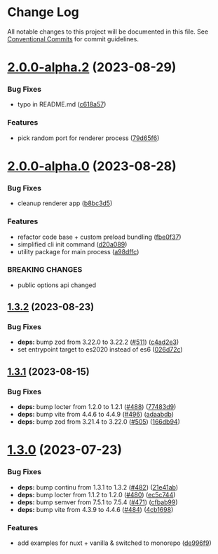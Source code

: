 # Change Log

All notable changes to this project will be documented in this file.
See [Conventional Commits](https://conventionalcommits.org) for commit guidelines.

# [2.0.0-alpha.2](https://github.com/tada5hi/vitron/compare/v2.0.0-alpha.1...v2.0.0-alpha.2) (2023-08-29)


### Bug Fixes

* typo in README.md ([c618a57](https://github.com/tada5hi/vitron/commit/c618a57e1539e379a6acbc0c7c95cf3b00164a88))


### Features

* pick random port for renderer process ([79d65f6](https://github.com/tada5hi/vitron/commit/79d65f69500c9d01175dde1633a5cef2879edd2a))





# [2.0.0-alpha.0](https://github.com/tada5hi/vitron/compare/v1.3.2...v2.0.0-alpha.0) (2023-08-28)


### Bug Fixes

* cleanup renderer app ([b8bc3d5](https://github.com/tada5hi/vitron/commit/b8bc3d5ae420faf22cbc034c6c0ba9fc1e3977ac))


### Features

* refactor code base + custom preload bundling ([fbe0f37](https://github.com/tada5hi/vitron/commit/fbe0f3759c090715916bb00df09e5f6fe05ba2a9))
* simplified cli init command ([d20a089](https://github.com/tada5hi/vitron/commit/d20a089d1474fba8658694226c6692c77d141ea0))
* utility package for main process ([a98dffc](https://github.com/tada5hi/vitron/commit/a98dffc4c371cc427e2d4b9a4811ffee6aa5fe93))


### BREAKING CHANGES

* public options api changed





## [1.3.2](https://github.com/tada5hi/vitron/compare/v1.3.1...v1.3.2) (2023-08-23)


### Bug Fixes

* **deps:** bump zod from 3.22.0 to 3.22.2 ([#511](https://github.com/tada5hi/vitron/issues/511)) ([c4ad2e3](https://github.com/tada5hi/vitron/commit/c4ad2e3fb7702cf69d4a4f0eeac98df542eaa3e3))
* set entrypoint target to es2020 instead of es6 ([026d72c](https://github.com/tada5hi/vitron/commit/026d72c907cf0c143a713299c29b40e2066d4a56))





## [1.3.1](https://github.com/tada5hi/vitron/compare/v1.3.0...v1.3.1) (2023-08-15)


### Bug Fixes

* **deps:** bump locter from 1.2.0 to 1.2.1 ([#488](https://github.com/tada5hi/vitron/issues/488)) ([77483d9](https://github.com/tada5hi/vitron/commit/77483d9f8320e14a13143ea2cfe9495be9123b1e))
* **deps:** bump vite from 4.4.6 to 4.4.9 ([#496](https://github.com/tada5hi/vitron/issues/496)) ([adaabdb](https://github.com/tada5hi/vitron/commit/adaabdbb386c1e622da9de18c80a40c78a614e6d))
* **deps:** bump zod from 3.21.4 to 3.22.0 ([#505](https://github.com/tada5hi/vitron/issues/505)) ([166db94](https://github.com/tada5hi/vitron/commit/166db94c44067d615419cc358010d715ea6cc82a))





# [1.3.0](https://github.com/tada5hi/vitron/compare/v1.2.0...v1.3.0) (2023-07-23)


### Bug Fixes

* **deps:** bump continu from 1.3.1 to 1.3.2 ([#482](https://github.com/tada5hi/vitron/issues/482)) ([21e41ab](https://github.com/tada5hi/vitron/commit/21e41ab1e8d3730867c9447bc3e16c339e2bca4a))
* **deps:** bump locter from 1.1.2 to 1.2.0 ([#480](https://github.com/tada5hi/vitron/issues/480)) ([ec5c744](https://github.com/tada5hi/vitron/commit/ec5c744a81f9e1dc0bbc9c1b878ed04ae4858bee))
* **deps:** bump semver from 7.5.1 to 7.5.4 ([#471](https://github.com/tada5hi/vitron/issues/471)) ([cfbab99](https://github.com/tada5hi/vitron/commit/cfbab990e35be0ac18fd3bdb111ad1f322237c57))
* **deps:** bump vite from 4.3.9 to 4.4.6 ([#484](https://github.com/tada5hi/vitron/issues/484)) ([4cb1698](https://github.com/tada5hi/vitron/commit/4cb16985f3a4aceea32ed6d9703bd11e2d81018b))


### Features

* add examples for nuxt + vanilla & switched to monorepo ([de996f9](https://github.com/tada5hi/vitron/commit/de996f951412f5a42acc865bd00858ac008cd1a3))
